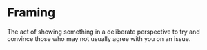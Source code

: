 # Framing

The act of showing something in a deliberate perspective to try and convince those who may not usually agree with you on an issue.